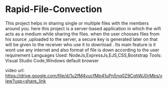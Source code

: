 # Rapid-File-Convection
This project helps in sharing single or multiple files with the members around you.
here this project is a server-based application in which the wifi acts as a medium while sharing the files.
when the user chooses files from his source ,uploaded to the server, a secure key is generated later on
that will be given to the receiver who use it to download .
Its main feature is it wont use any internet and also format of file is down according to the user
requirement
Languages Used: NodeJs,ExpressJs,EJS,CSS,Bootstrap
Tools: Visual Studio Code,Windows default browser



video url: https://drive.google.com/file/d/1u2fM4vucfMp41uPn5nq0Z9CqhWJ0rMbs/view?usp=share_link
